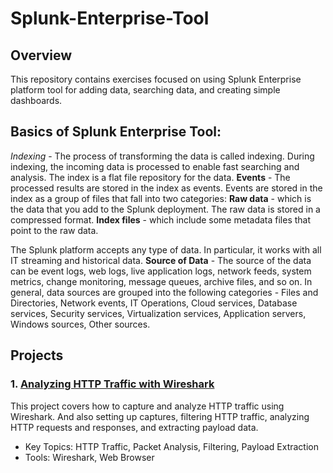 # Splunk-Enterprise-Tool

## Overview

This repository contains exercises focused on using Splunk Enterprise platform tool for adding data, searching data, and creating simple dashboards.

## Basics of Splunk Enterprise Tool:
*Indexing* - The process of transforming the data is called indexing. During indexing, the incoming data is processed to enable fast searching and analysis. The index is a flat file repository for the data.
**Events** - The processed results are stored in the index as events. Events are stored in the index as a group of files that fall into two categories:
**Raw data** - which is the data that you add to the Splunk deployment. The raw data is stored in a compressed format.
**Index files** - which include some metadata files that point to the raw data.

The Splunk platform accepts any type of data. In particular, it works with all IT streaming and historical data. 
**Source of Data** - The source of the data can be event logs, web logs, live application logs, network feeds, system metrics, change monitoring, message queues, archive files, and so on.
In general, data sources are grouped into the following categories - Files and Directories, Network events, IT Operations, Cloud services, Database services, Security services, Virtualization services, Application servers, Windows sources, Other sources. 

## Projects

### 1. [Analyzing HTTP Traffic with Wireshark](https://github.com/kanukoalanub/Wireshark-projects/blob/main/Project-1-Analyzing-HTTP-Traffic-with-Wireshark.md) 

This project covers how to capture and analyze HTTP traffic using Wireshark. And also setting up captures, filtering HTTP traffic, analyzing HTTP requests and responses, and extracting payload data.

* Key Topics: HTTP Traffic, Packet Analysis, Filtering, Payload Extraction
* Tools: Wireshark, Web Browser

